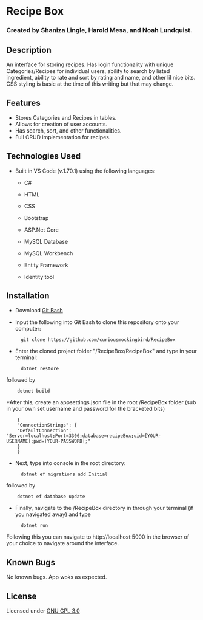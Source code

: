 # Recipe Box

### Created by Shaniza Lingle, Harold Mesa, and Noah Lundquist.

## Description

An interface for storing recipes. Has login functionality with unique Categories/Recipes for individual users, ability to search by listed ingredient, ability to rate and sort by rating and name, and other lil nice bits. CSS styling is basic at the time of this writing but that may change.

## Features

* Stores Categories and Recipes in tables.
* Allows for creation of user accounts.
* Has search, sort, and other functionalities.
* Full CRUD implementation for recipes.


## Technologies Used

* Built in VS Code (v.1.70.1) using the following languages:
	* C#
	* HTML
	* CSS
	* Bootstrap

	* ASP.Net Core
	* MySQL Database
	* MySQL Workbench
	* Entity Framework
	* Identity tool
	
## Installation

* Download [Git Bash](https://git-scm.com/downloads)

* Input the following into Git Bash to clone this repository onto your computer:

		git clone https://github.com/curiousmockingbird/RecipeBox

* Enter the cloned project folder "/RecipeBox/RecipeBox" and type in your terminal:

		dotnet restore

followed by

		dotnet build

*After this, create an appsettings.json file in the root /RecipeBox folder (sub in your own set username and password for the bracketed bits)

		{
  		"ConnectionStrings": {
      	"DefaultConnection": "Server=localhost;Port=3306;database=recipeBox;uid=[YOUR-USERNAME];pwd=[YOUR-PASSWORD];"
  		}
		}

* Next, type into console in the root directory:
		
		dotnet ef migrations add Initial
followed by		

		dotnet ef database update

* Finally, navigate to the /RecipeBox directory in through your terminal (if you navigated away) and type  

		dotnet run

Following this you can navigate to http://localhost:5000 in the browser of your choice to navigate around the interface.  

## Known Bugs

No known bugs. App woks as expected.

## License

Licensed under [GNU GPL 3.0](https://www.gnu.org/licenses/gpl-3.0.en.html)
